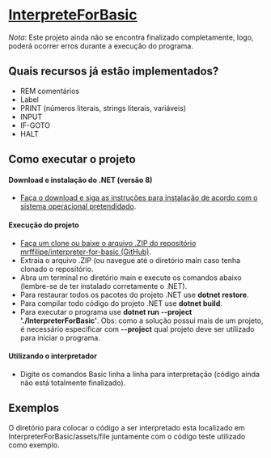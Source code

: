 # [InterpreteForBasic](https://github.com/mrffilipe/interpreter-for-basic)

*Nota*: Este projeto ainda não se encontra finalizado completamente, logo, poderá ocorrer erros durante a execução do programa.

## Quais recursos já estão implementados?
- REM comentários
- Label
- PRINT (números literais, strings literais, variáveis)
- INPUT
- IF-GOTO
- HALT

## Como executar o projeto

#### Download e instalação do .NET (versão 8)
- [Faça o download e siga as instruções para instalação de acordo com o sistema operacional pretendidado](https://dotnet.microsoft.com/pt-br/download/dotnet/8.0).

#### Execução do projeto
- [Faça um clone ou baixe o arquivo .ZIP do repositório mrffilipe/interpreter-for-basic (GitHub)](https://github.com/mrffilipe/interpreter-for-basic).
- Extraia o arquivo .ZIP (ou navegue até o diretório main caso tenha clonado o repositório.
- Abra um terminal no diretório main e execute os comandos abaixo (lembre-se de ter instalado corretamente o .NET).
- Para restaurar todos os pacotes do projeto .NET use **dotnet restore**.
- Para compilar todo código do projeto .NET use **dotnet build**.
- Para executar o programa use **dotnet run --project './InterpreterForBasic'**. Obs: como a solução possui mais de um projeto, é necessário especificar com **--project** qual projeto deve ser utilizado para iniciar o programa.

#### Utilizando o interpretador
- Digite os comandos Basic linha a linha para interpretação (código ainda não está totalmente finalizado).

## Exemplos
O diretório para colocar o código a ser interpretado esta localizado em InterpreterForBasic/assets/file juntamente com o código teste utilizado como exemplo.
